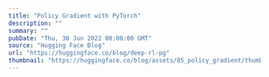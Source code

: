 ```yaml
---
title: "Policy Gradient with PyTorch"
description: ""
summary: ""
pubDate: "Thu, 30 Jun 2022 00:00:00 GMT"
source: "Hugging Face Blog"
url: "https://huggingface.co/blog/deep-rl-pg"
thumbnail: "https://huggingface.co/blog/assets/85_policy_gradient/thumbnail.gif"
---
```


